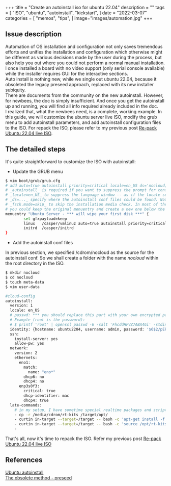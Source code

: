 +++
title = "Create an autoinstall iso for ubuntu 22.04"
description = ""
tags = [
    "ISO",
    "ubuntu",
    "autoinstall",
    "kickstart",
]
date = "2022-03-07"
categories = [
    "memos",
    "tips",
]
image="images/automation.jpg"
+++ 

## Issue description  

Automation of OS installation and configuration not only saves tremendous efforts and unifies the installation and configuration which otherwise might be different as various decisions made by the user during the process, but also help you out where you could not perform a normal manual installation. I once installed a board with no video support (only serial console available) while the installer requires GUI for the interactive sections.  
Auto install is nothing new, while we single out ubuntu 22.04, because it obsoleted the legacy preseed approach, replaced with its new installer subiquity.  
There are documents from the community on the new autoinstall. However, for newbees, the doc is simply insufficient. And once you get the autoinstall up and running, you will find all info required already included in the doc.   
I realized that, what the newbees need, is a complete, working example.
In this guide, we will customize the ubuntu server live ISO, modify the grub menu to add autoinstall parameters, and add autoinstall configuration files to the ISO. 
For repack the ISO, please refer to my previous post [Re-pack Ubuntu 22.04 live ISO](https://braydenlee.gitee.io/posts/re-pack-ubuntu-22.04-live-server-iso/).

## The detailed steps

It's quite straightforward to customize the ISO with autoinstall:
- Update the GRUB menu  
``` bash
$ vim boot/grub/grub.cfg
# add auto=true autoinstall priority=critical locale=en_US ds='nocloud;s=/cdrom/nocloud/' fsck.mode=skip
# _autoinstall_ is required if you want to suppress the prompt for confirming the installation. The purpose of asking confirmation is to avoid accidentally reformat a machine with the autoinstall enabled USB drive/ISO image. So if we definitely want to have a fully automated installation, we could add the _autoinstall_.
# _locale=en_US_ to suppress the language window -- as if the locale section comes prior to the autoinstall conf, so for a fully automated installation, we add it to the command line.
# _ds=..._ specify where the autoinstall conf files could be found. Note the ending '/' is a must.
# _fsck.mode=skip_ to skip the installation media check. In most of the cases, we haven't see problem with the installation media, so skip the check to accelerate the installation process.
# you could keep the original menuentry and create a new one below the original entry, so your ISO supports both manual and automated installation.
menuentry "Ubuntu Server - *** will wipe your first disk ***" {
        set gfxpayload=keep
        linux   /casper/vmlinuz auto=true autoinstall priority=critical locale=en_US ds='nocloud;s=/cdrom/nocloud/' fsck.mode=skip quiet ---
        initrd  /casper/initrd
}
```  

- Add the autoinstall conf files

In previous section, we specified /cdrom/nocloud as the source for the autoinstall conf. So we shall create a folder with the name _nocloud_ within the root directory in the ISO.

``` bash
$ mkdir nocloud
$ cd nocloud
$ touch meta-data
$ vim user-data

#cloud-config
autoinstall:
  version: 1
  locale: en_US
  # passwd: *** you should replace this part with your own encrypted password***
  # Example (root is the password): 
  # $ printf 'root' | openssl passwd -6 -salt 'FhcddHFVZ7ABA4Gi' -stdin
  identity: {hostname: ubuntu2204, username: admin, password: '$6$2/pERGoDzVMr3JHf$2je/NWRdDEDQW5/tAEXt5hziH3eTmqj5cMirlPkWuvuXVp0o3KG9eh1aqxjk3DRM/fZr2DrwEaKKDoZ/V9HYU.'}
  ssh:
    install-server: yes
    allow-pw: yes
  network:
    version: 2
    ethernets:
      eno1:
        match:
          name: "eno*"
        dhcp6: no
        dhcp4: no
      enp3s0f3:
        critical: true
        dhcp-identifier: mac
        dhcp4: true
  late-commands:
    # in my setup, I have sometime special realtime packages and scripts
    - cp -r /media/cdrom/rt-kits /target/opt/
    - curtin in-target --target=/target -- bash -c 'apt-get install -f -y /opt/rt-kits/linux-image-*.deb /opt/rt-kits/linux-modules-*.deb'
    - curtin in-target --target=/target -- bash -c 'source /opt/rt-kits/update_kernel_cmdline.sh'
    - 
```

That's all, now it's time to repack the ISO. Refer my previous post [Re-pack Ubuntu 22.04 live ISO](https://braydenlee.gitee.io/posts/re-pack-ubuntu-22.04-live-server-iso/)

## References

[Ubuntu autoinstall](https://ubuntu.com/server/docs/install/autoinstall)  
[The obsolete method - preseed](https://help.ubuntu.com/lts/installation-guide/amd64/apb.html)